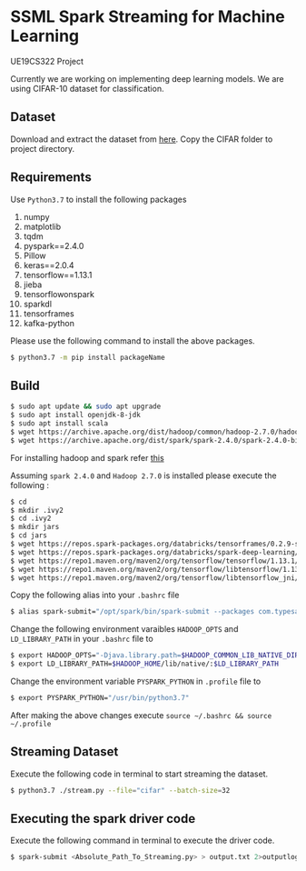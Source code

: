 # SSML Spark Streaming for Machine Learning

UE19CS322 Project

Currently we are working on implementing deep learning models. We are using CIFAR-10 dataset for classification.

## Dataset

Download and extract the dataset from [here](https://drive.google.com/drive/folders/1hKe06r4TYxqQOwEOUrk6i9e15Vt2EZGC). Copy the CIFAR folder to project directory.

## Requirements
Use `Python3.7` to install the following packages

1. numpy
2. matplotlib
3. tqdm
4. pyspark==2.4.0
5. Pillow
6. keras==2.0.4
7. tensorflow==1.13.1
8. jieba
9. tensorflowonspark
10. sparkdl
11. tensorframes
12. kafka-python 

Please use the following command to install the above packages.

```bash
$ python3.7 -m pip install packageName
```

## Build

```bash
$ sudo apt update && sudo apt upgrade
$ sudo apt install openjdk-8-jdk
$ sudo apt install scala
$ wget https://archive.apache.org/dist/hadoop/common/hadoop-2.7.0/hadoop-2.7.0.tar.gz
$ wget https://archive.apache.org/dist/spark/spark-2.4.0/spark-2.4.0-bin-hadoop2.7.tgz
```

For installing hadoop and spark refer [this](https://github.com/aditeyabaral/big-data-installs)

Assuming `spark 2.4.0` and `Hadoop 2.7.0` is installed please execute the following :

```bash
$ cd
$ mkdir .ivy2
$ cd .ivy2
$ mkdir jars
$ cd jars
$ wget https://repos.spark-packages.org/databricks/tensorframes/0.2.9-s_2.11/tensorframes-0.2.9-s_2.11.jar
$ wget https://repos.spark-packages.org/databricks/spark-deep-learning/0.3.0-spark2.2-s_2.11/spark-deep-learning-0.3.0-spark2.2-s_2.11.jar
$ wget https://repo1.maven.org/maven2/org/tensorflow/tensorflow/1.13.1/tensorflow-1.13.1.jar
$ wget https://repo1.maven.org/maven2/org/tensorflow/libtensorflow/1.13.1/libtensorflow-1.13.1.jar
$ wget https://repo1.maven.org/maven2/org/tensorflow/libtensorflow_jni/1.13.1/libtensorflow_jni-1.13.1.jar
```

Copy the following alias into your `.bashrc` file

```bash
$ alias spark-submit="/opt/spark/bin/spark-submit --packages com.typesafe.scala-logging:scala-logging-slf4j_2.10:2.1.2 --jars /home/pes1ug19cs019/.ivy2/jars/tensorframes-0.2.9-s_2.11.jar,/home/pes1ug19cs019/.ivy2/jars/spark-deep-learning-0.3.0-spark2.2-s_2.11.jar,/home/pes1ug19cs019/.ivy2/jars/tensorflow-1.13.1.jar,/home/pes1ug19cs019/.ivy2/jars/libtensorflow-1.13.1.jar,/home/pes1ug19cs019/.ivy2/jars/libtensorflow_jni-1.13.1.jar"
```
Change the following environment varaibles `HADOOP_OPTS` and `LD_LIBRARY_PATH` in your `.bashrc` file to

```bash
$ export HADOOP_OPTS="-Djava.library.path=$HADOOP_COMMON_LIB_NATIVE_DIR"
$ export LD_LIBRARY_PATH=$HADOOP_HOME/lib/native/:$LD_LIBRARY_PATH
```

Change the environment variable `PYSPARK_PYTHON` in `.profile` file to 

```bash
$ export PYSPARK_PYTHON="/usr/bin/python3.7"
```

After making the above changes execute ```source ~/.bashrc && source ~/.profile```

## Streaming Dataset

Execute the following code in terminal to start streaming the dataset.

```bash
$ python3.7 ./stream.py --file="cifar" --batch-size=32
```

## Executing the spark driver code

Execute the following command in terminal to execute the driver code.


```bash
$ spark-submit <Absolute_Path_To_Streaming.py> > output.txt 2>outputlog.txt
```
